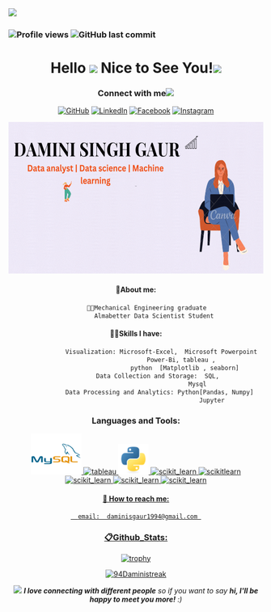 <div id="header" align="left">
  <img src="https://cdn.dribbble.com/users/1047273/screenshots/6515762/01-pinssm.gif" width="300"/>
</div>

<h3 align="left">
  
![Profile views](https://gpvc.arturio.dev/94Damini)
<img alt="GitHub last commit" src="https://img.shields.io/github/last-commit/94Damini/beautify-github-profile?color=blue&style=flat-square">
  
  
<h1 align="center">Hello <img src="https://raw.githubusercontent.com/JayantGoel001/JayantGoel001/master/GIF/Earth.gif" width="24px"> Nice to See You!<img src="https://raw.githubusercontent.com/MartinHeinz/MartinHeinz/master/wave.gif" width="30px">
  </h1>


<div align="center">
<h3> Connect with me<a href="https://gifyu.com/image/Zy2f"><img src="https://github.com/milaan9/milaan9/blob/main/Handshake.gif" width="60"></a>
</h3> 
                                                                                                                                           
<p align="left">

<a href="https://github.com/94Damini"><img src="https://img.icons8.com/bubbles/50/000000/github.png" alt="GitHub"/></a>
<a href="https://www.linkedin.com/in/damini-singh-gaur-511145243/"><img src="https://img.icons8.com/bubbles/50/000000/linkedin.png" alt="LinkedIn"/></a>
<a href="https://www.facebook.com/Gaur Niharika/"><img src="https://img.icons8.com/bubbles/50/000000/facebook-new.png" alt="Facebook"/></a>
<a href="https://www.instagram.com/gaurdamini/"><img src="https://img.icons8.com/bubbles/50/000000/instagram.png" alt="Instagram"/></a>


</p>




<div id="header" align="center">
<img src="final git gif.gif"" width="800" height="300"/>
</div>   
                                                      
                                                      

                                                      
                                                      

                                                                          
                                                                          

  <h4 align="center"> 👀About me:</h4>

          👩‍🎓Mechanical Engineering graduate
                 Almabetter Data Scientist Student   
  

   <h4 align="center"> 👩‍💻Skills I have:</h4>
  
                  Visualization: Microsoft-Excel,  Microsoft Powerpoint
                               Power-Bi, tableau ,  
                               python  [Matplotlib , seaborn]
                 Data Collection and Storage:  SQL, 
                                        Mysql  
                  Data Processing and Analytics: Python[Pandas, Numpy] 
                                              Jupyter
     
        
               
               
  <h3 align="center">Languages and Tools:</h3>
  

</a><a href="https://github.com/94Damini/Data-Science-and-Machine-Learning-Practice" target="_blank"> <img src="https://raw.githubusercontent.com/devicons/devicon/master/icons/mysql/mysql-original-wordmark.svg" alt="mysql" width="100" height="80"/>            </a><a href="https://public.tableau.com/app/profile/Damini singh gaur" target="_blank"> <img src="https://cdn.worldvectorlogo.com/logos/tableau-logo.svg" alt="tableau" width="100" height="80"/>  </a> <a href="https://github.com/94Damini/Data-Science-and-Machine-Learning-Practice" target="_blank"> <img src="https://raw.githubusercontent.com/devicons/devicon/master/icons/python/python-original.svg" alt="python" width="60" height="60"/> </a> <a href="https://github.com/94Damini/Data-Science-and-Machine-Learning-Practice" target="_blank"> <img src="https://numpy.org/images/twitter-image.jpg" alt="scikit_learn" width="100" height="50"/> </a> <a href="https://github.com/soopertramp/Data-Science-and-Machine-Learning-Practice" target="_blank"> <img src="https://www.kindpng.com/picc/m/574-5747046_python-pandas-logo-transparent-hd-png-download.png" alt="scikitlearn" width="120" height="50"/> </a> <a href="https://github.com/94Damini/Data-Science-and-Machine-Learning-Practice" target="_blank"> <img src="https://www.davecwright.org/files/sps-files/figures/dave/scipy.png" alt="scikit_learn" width="120" height="50"/> </a> <a href="https://github.com/soopertramp/Data-Science-and-Machine-Learning-Practice" target="_blank"> <img src="https://miro.medium.com/max/805/1*aUSZsGFCMPNYCkQygs4aGQ.jpeg" alt="scikit_learn" width="160" height="50"/> </a> <a href="https://github.com/94Damini/Data-Science-and-Machine-Learning-Practice" target="_blank"> <img src="https://jorisvandenbossche.github.io/2018_DigiCosme_Software_Day/img/sklearn_logo.png" alt="scikit_learn" width="120" height="50"/> 
  <br>
     
     
                 
  <h4 align="center"> 📧 How to reach me:</h4>
  
      email:  daminisgaur1994@gmail.com 

 

<h3 align="center">📋Github_Stats:</h3>

                 
[![trophy](https://github-profile-trophy.vercel.app/?username=94Damini&theme=onedark)](https://github.com/94Damini/github-profile-trophy)
  
  
                                                                                                                                           
  <p align="center">
    <a href="https://github.com/94Damini/github-readme-streak-stats">
        <img title="🔥 Get streak stats for your profile at git.io/streak-stats" alt="94Daministreak"  img height="140em"src="https://github-readme-streak-stats.herokuapp.com/?user=94Damini&theme=black-ice&hide_border=true&stroke=0000&background=060A0CD0"/>
    </a>
            





<img src="https://media.giphy.com/media/LnQjpWaON8nhr21vNW/giphy.gif" width="60"> <em><b>I love connecting with different people</b> so if you want to say <b>hi, I'll be happy to meet you more!</b> :)</em>
                                                                                
                                                                                



 





